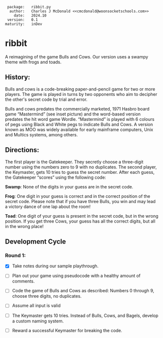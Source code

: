      package:   ribbit.py
      author:   Charles J McDonald <<cmcdonald@woonsocketschools.com>>
        date:   2024.10
     version:   0.1
    maturity:   inDev

# ribbit
A reimagining of the game Bulls and Cows. Our version uses a swampy theme with frogs and toads.

## History:
Bulls and cows is a code-breaking paper-and-pencil game for two or more players. The game is played in turns by two
opponents who aim to decipher the other's secret code by trial and error.

Bulls and cows predates the commercially marketed, 1971 Hasbro board game “Mastermind” (see inset picture) and the
word-based version predates the hit word game Wordle. “Mastermind” is played with 6 colours of pegs using Black and
White pegs to indicate Bulls and Cows. A version known as MOO was widely available for early mainframe computers, Unix
and Multics systems, among others.

## Directions:
The first player is the Gatekeeper. They secretly choose a three-digit number using the numbers zero to 9 with no
duplicates. The second player, the Keymaster, gets 10 tries to guess the secret number. After each guess, the
Gatekeeper “scores” using the following code:


**Swamp**: None of the digits in your guess are in the secret code.

**Frog**: One digit in your guess is correct and in the correct position of the secret code. Please note that if you
          have three Bulls, you win and may lead a victory dance of one lap about the room!

**Toad**: One digit of your guess is present in the secret code, but in the wrong position. If you get three Cows,
          your guess has all the correct digits, but all in the wrong place!

## Development Cycle
### Round 1:
- [x] Take notes during our sample playthrough.
- [ ] Plan out your game using pseudocode with a healthy amount of comments.
- [ ] Code the game of Bulls and Cows as described: Numbers 0 through 9, choose three digits, no duplicates.
- [ ] Assume all input is valid
- [ ] The Keymaster gets 10 tries. Instead of Bulls, Cows, and Bagels, develop a custom naming system.
- [ ] Reward a successful Keymaster for breaking the code.

